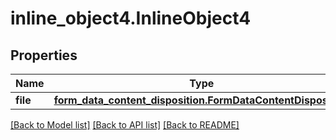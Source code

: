 # inline_object4.InlineObject4

## Properties
Name | Type | Description | Notes
------------ | ------------- | ------------- | -------------
**file** | [**form_data_content_disposition.FormDataContentDisposition**](FormDataContentDisposition.md) |  | 

[[Back to Model list]](../README.md#documentation-for-models) [[Back to API list]](../README.md#documentation-for-api-endpoints) [[Back to README]](../README.md)


